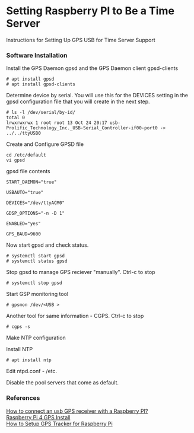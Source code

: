 # Setting Raspberry PI to Be a Time Server

Instructions for Setting Up GPS USB for Time Server Support

### Software Installation  

Install the GPS Daemon gpsd and the GPS Daemon client gpsd-clients
```
# apt install gpsd
# apt install gpsd-clients
```


Determine device by serial.  You will use this for the DEVICES setting in the gpsd configuration file that you will create in the next step.
```
# ls -l /dev/serial/by-id/  
total 0
lrwxrwxrwx 1 root root 13 Oct 24 20:17 usb-Prolific_Technology_Inc._USB-Serial_Controller-if00-port0 -> ../../ttyUSB0
```

Create and Configure GPSD file

```
cd /etc/default
vi gpsd
```

gpsd file contents
```
START_DAEMON="true"

USBAUTO="true"

DEVICES="/dev/ttyACM0"

GDSP_OPTIONS="-n -D 1"

ENABLED="yes"

GPS_BAUD=9600
```

Now start gpsd and check status.

```
# systemctl start gpsd
# systemctl status gpsd
```

Stop gpsd to manage GPS reciever "manually".  Ctrl-c to stop
```
# systemctl stop gpsd
```
Start GSP monitoring tool
```
# gpsmon /dev/<USB >
```

Another tool for same information - CGPS.   Ctrl-c to stop
```
# cgps -s
```

Make NTP configuration

Install NTP
```
# apt install ntp
```

Edit ntpd.conf - /etc.  

Disable the pool servers that come as default.

### References
[How to connect an usb GPS receiver with a Raspberry PI?](https://gpswebshop.com/blogs/tech-support-by-os-linux/how-to-connect-an-usb-gps-receiver-with-a-raspberry-pi)  
[Raspberry Pi 4 GPS Install](https://www.youtube.com/watch?v=isVHkovZuSM)  
[How to Setup GPS Tracker for Raspberry Pi](https://www.youtube.com/watch?v=A1zmhxcUOxw)















